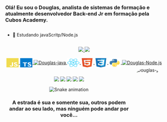 <h3>Olá! Eu sou o Douglas, analista de sistemas de formação e atualmente  desenvolvedor Back-end Jr em formação pela Cubos Academy.</h3>

## 

- 🌱 Estudando javaScritp/Node.js
## 


<div align="center">
  <a href="https://github.com/douglas1777">
  <img height="175em" src="https://github-readme-stats.vercel.app/api?username=douglas1777&show_icons=true&theme=radical&include_all_commits=true&count_private=true"/>
  <img height="175em" src="https://github-readme-stats.vercel.app/api/top-langs/?username=douglas1777&layout=compact&langs_count=7&theme=radical"/>
 
</div>
  
  <div style="display: inline_block" align ="center"><br>  
  <img align="center" alt="Douglas-Js" height="30" width="40" src="https://raw.githubusercontent.com/devicons/devicon/master/icons/javascript/javascript-plain.svg">  
  <img align="center" alt="Douglas-Ts" height="30" width="40" src="https://raw.githubusercontent.com/devicons/devicon/master/icons/typescript/typescript-plain.svg">
  <img align="center" alt="Douglas-java" height="30" width="30" src="https://cdn-icons-png.flaticon.com/512/143/143687.png">
  <img align="center" alt="Douglas-React" height="30" width="40" src="https://raw.githubusercontent.com/devicons/devicon/master/icons/react/react-original.svg">
  <img align="center" alt="RDouglas-HTML" height="30" width="40" src="https://raw.githubusercontent.com/devicons/devicon/master/icons/html5/html5-original.svg">
  <img align="center" alt="Douglas-CSS" height="30" width="40" src="https://raw.githubusercontent.com/devicons/devicon/master/icons/css3/css3-original.svg">
  <img align="center" alt="Douglas-Python" height="30" width="40" src="https://raw.githubusercontent.com/devicons/devicon/master/icons/python/python-original.svg">  
  <img align="center" alt="Douglas-Node.js" height="30" width="30" src="https://cdn-icons-png.flaticon.com/512/919/919825.png">  
  <img align="right" alt="Douglas-pic" height="150" style="border-radius:50px;" src="https://i.pinimg.com/originals/26/93/a8/2693a8de43adf177b30f1ac3fb3b14e2.gif"><br>
  </div>
 
 
##



  
  <div style="display: inline_block" align ="center"> 
  
   <a href="https://www.instagram.com/douglascosta_foto/" target="_blank"><img src="https://img.shields.io/badge/-Instagram-%23E4405F?style=for-the-badge&logo=instagram&logoColor=white" target="_blank"></a>
 	<a href="https://www.facebook.com/douglas.santanacosta/" target="_blank"><img src="https://img.shields.io/badge/Facebook-1877F2?style=for-the-badge&logo=facebook&logoColor=white" target="_blank"></a>
  <a href = "mailto:douglas.santana1777@gmail.com"><img src="https://img.shields.io/badge/-Gmail-%23333?style=for-the-badge&logo=gmail&logoColor=white" target="_blank"></a>
  <a href="www.linkedin.com/in/douglascostadev" target="_blank"><img src="https://img.shields.io/badge/-LinkedIn-%230077B5?style=for-the-badge&logo=linkedin&logoColor=white" target="_blank"></a> 
  <a href="https://www.facebook.com/douglas.santanacosta/" target="_blank"><img src="	https://img.shields.io/badge/Facebook-1877F2?style=for-the-badge&logo=facebook&logoColor=white" target="_blank"></a> 
  
  ![Snake animation](https://github.com/douglas1777/douglas1777/blob/output/github-contribution-grid-snake.svg)
  
   
   <h3>A estrada é sua e somente sua, outros podem andar ao seu lado, mas ninguém pode andar por você...</h3>
  </div>

